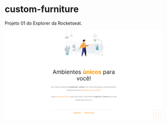 # custom-furniture
Projeto 01 do Explorer da Rocketseat.

![Projeto "Custom Furniture"](https://github.com/madalena-rocha/custom-furniture/blob/main/assets/custom-furniture.png)
